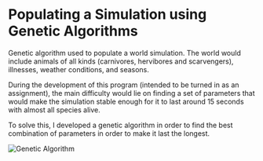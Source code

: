 # Populating a Simulation using Genetic Algorithms

Genetic algorithm used to populate a world simulation. The world would include animals of all kinds (carnivores, hervibores and
scarvengers), illnesses, weather conditions, and seasons. 

During the development of this program (intended to be turned in as an assignment), the main difficulty would lie on finding a
set of parameters that would make the simulation stable enough for it to last around 15 seconds with almost all species alive.

To solve this, I developed a genetic algorithm in order to find the best combination of parameters in order to make it last the
longest.

![Genetic Algorithm](https://imgur.com/2rOYR99)
